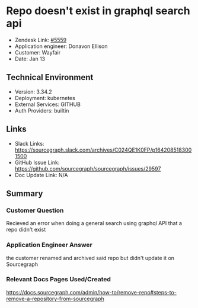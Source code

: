 
# Repo doesn't exist in graphql search api

- Zendesk Link: [#5559](https://sourcegraph.zendesk.com/agent/tickets/5559)
- Application engineer: Donavon Ellison
- Customer: Wayfair 
- Date: Jan 13

## Technical Environment
- Version: 3.34.2​
- Deployment: kubernetes
- External Services: GITHUB
- Auth Providers: builtin


## Links
<!-- Data for application engineer manual entry -->
- Slack Links: https://sourcegraph.slack.com/archives/C024QE1K0FP/p1642085183001500
- GitHub Issue Link: https://github.com/sourcegraph/sourcegraph/issues/29597
- Doc Update Link: N/A

## Summary
### Customer Question
Recieved an error when doing a general search using graphql API that a repo didn't exist
### Application Engineer Answer
the customer renamed and archived said repo but didn't update it on Sourcegraph
### Relevant Docs Pages Used/Created
https://docs.sourcegraph.com/admin/how-to/remove-repo#steps-to-remove-a-repository-from-sourcegraph
